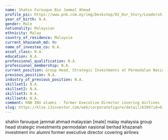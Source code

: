 ```yaml
---
name: Shahin Farouque Bin Jammal Ahmad
profile_pic: https://www.pnb.com.my/img/Deskstop/02_Our_Story/Leadership/LeadershipTeam/shahin.png
year_of_birth: N.A.
gender: Male
nationality: Malaysian 
ethnicity: Malay
country_of_residence: Malaysia 
current_khazanah_md: No
name_of_investee_co: N.A.
asset_class: N.A.
education: N.A.
professional_qualification: N.A.
professional_membership: N.A.
current_position: Group Head, Strategic Investments at Permodalan Nasional Berhad
previous_position: N.A.
industry_of_previous_position: N.A. 
skillset1: N.A.
skillset2: N.A.
skillset3: N.A.
skillset4: N.A.
comment: KNB INV alumni - former Executive Director covering Airlines
slug: https://klse.i3investor.com/web/corporatefigure/detail/6399?id=6399-16014-667497473
---
```


shahin farouque jammal ahmad malaysian [male] malay malaysia group head strategic investments permodalan nasional berhad khazanah investment inv alumni former executive director covering airlines